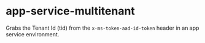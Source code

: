 # app-service-multitenant
Grabs the Tenant Id (tid) from the `x-ms-token-aad-id-token` header in an app service environment.